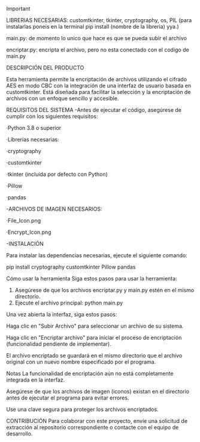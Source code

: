 > [!IMPORTANT]
> LIBRERIAS NECESARIAS: customtkinter, tkinter, cryptography, os, PIL (para instalarlas poneis en la terminal pip install (nombre de la libreria) yya.)
>
main.py: de momento lo unico que hace es que se pueda subir el archivo

encriptar.py: encripta el archivo, pero no esta conectado con el codigo de main.py


DESCRIPCIÓN DEL PRODUCTO

Esta herramienta permite la encriptación de archivos utilizando el cifrado AES en modo CBC con la integración de una interfaz de usuario  basada en customtkinter. Está diseñada para facilitar la selección y la encriptación de archivos con un enfoque sencillo y accesible.

REQUISITOS DEL SISTEMA
-Antes de ejecutar el código, asegúrese de cumplir con los siguientes requisitos:

·Python 3.8 o superior

·Librerías necesarias:

·cryptography

·customtkinter

·tkinter (incluida por defecto con Python)

·Pillow

·pandas

-ARCHIVOS DE IMAGEN NECESARIOS:

·File_Icon.png

·Encrypt_Icon.png

-INSTALACIÓN

Para instalar las dependencias necesarias, ejecute el siguiente comando:

pip install cryptography customtkinter Pillow pandas

Cómo usar la herramienta
Siga estos pasos para usar la herramienta:
1. Asegúrese de que los archivos encriptar.py y main.py estén en el mismo directorio.
2. Ejecute el archivo principal:
 python main.py

Una vez abierta la interfaz, siga estos pasos:

Haga clic en "Subir Archivo" para seleccionar un archivo de su sistema.

Haga clic en "Encriptar archivo" para iniciar el proceso de encriptación (funcionalidad pendiente de implementar).

El archivo encriptado se guardará en el mismo directorio que el archivo original con un nuevo nombre especificado por el programa.

Notas
La funcionalidad de encriptación aún no está completamente integrada en la interfaz.

Asegúrese de que los archivos de imagen (iconos) existan en el directorio antes de ejecutar el programa para evitar errores.

Use una clave segura para proteger los archivos encriptados.


CONTRIBUCIÓN
Para colaborar con este proyecto, envíe una solicitud de extracción al repositorio correspondiente o contacte con el equipo de desarrollo.

